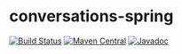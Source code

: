 # conversations-spring
[![Build Status](https://api.travis-ci.org/maximilientyc/conversations-spring.svg)](https://travis-ci.org/maximilientyc/conversations-spring)
[![Maven Central](https://maven-badges.herokuapp.com/maven-central/com.github.maximilientyc/conversations-spring/badge.svg)](https://maven-badges.herokuapp.com/maven-central/com.github.maximilientyc/conversations-spring)
[![Javadoc](https://javadoc-emblem.rhcloud.com/doc/com.github.maximilientyc/conversations-spring/badge.svg)](http://www.javadoc.io/doc/com.github.maximilientyc/conversations-spring)

